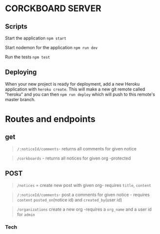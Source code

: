 # CORCKBOARD SERVER




## Scripts

Start the application `npm start`

Start nodemon for the application `npm run dev`

Run the tests `npm test`

## Deploying

When your new project is ready for deployment, add a new Heroku application with `heroku create`. This will make a new git remote called "heroku" and you can then `npm run deploy` which will push to this remote's master branch.

# Routes and endpoints

## get

>`/:noticeId/comments`- returns all comments for given notice

>`/corkboards` - returns all notices for given org -protected
## POST

>`/notices` = create new post with given org- requires `title`, `content`

>`/:noticeId/comments`- post a comments for given notice - requires `content` `posted_on`(notice id) and 
`created_by`(user id)

>`/organizations` create a new org -requires a `org_name` and a user id for `admin`

### Tech